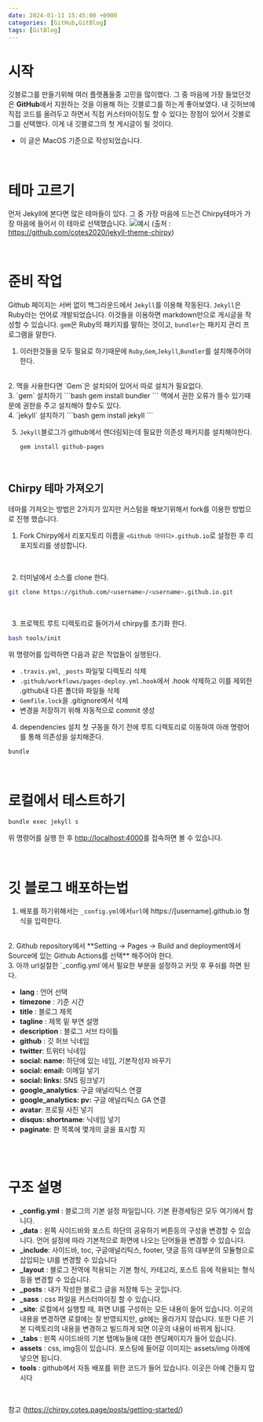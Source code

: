 ```yaml
---
date: 2024-01-11 15:45:00 +0900
categories: [GitHub,GitBlog]
tags: [GitBlog]
---
```



# 시작

깃블로그를 만들기위해 여러 플랫폼들중 고민을 많이했다. 그 중 마음에 가장 들었던것은 **GitHub**에서 지원하는 것을 이용해 하는 깃블로그를 하는게 좋아보였다. 내 깃허브에 직접 코드를 올려두고 하면서 직접 커스터마이징도 할 수 있다는 장점이 있어서 깃블로그를 선택했다. 이게 내 깃블로그의 첫 게시글이 될 것이다. 

- 이 글은 MacOS 기준으로 작성되었습니다.

<br/>

# 테마 고르기

먼저 Jekyll에 본다면 많은 테마들이 있다. 그 중 가장 마음에 드는건 Chirpy테마가 가장 마음에 들어서 이 테마로 선택했습니다.
![예시](https://camo.githubusercontent.com/8f2b30de2cccca73b48c4a424f0d83a9d2fed609738fa311e3e1f1f6c903e9bf/68747470733a2f2f6368697270792d696d672e6e65746c6966792e6170702f636f6d6d6f6e732f646576696365732d6d6f636b75702e706e67)
(출처 : https://github.com/cotes2020/jekyll-theme-chirpy)

<br/>

# 준비 작업

Github 페이지는 서버 없이 백그라운드에서 `Jekyll`를 이용해 작동된다. 
`Jekyll`은 Ruby라는 언어로 개발되었습니다. 이것들을 이용하면 markdown만으로 게시글을 작성할 수 있습니다.
`gem`은 Ruby의 패키지를 말하는 것이고, `bundler`는 패키지 관리 프로그램을 말한다.

1. 이러한것들을 모두 필요로 하기때문에 `Ruby`,`Gem`,`Jekyll`,`Bundler`를 설치해주어야 한다.
<br/>
2. 맥을 사용한다면 `Gem`은 설치되어 있어서 따로 설치가 필요없다.
<br/>
3. `gem` 설치하기
    ```bash
    gem install bundler
    ```
    맥에서 권한 오류가 뜰수 있기때문에 권한을 주고 설치해야 할수도 있다.  
<br/> 
4. `jekyll` 설치하기
    ```bash
    gem install jekyll
    ```
    <br/>

5.  `Jekyll`블로그가 github에서 렌더링되는데 필요한 의존성 패키지를 설치해야한다.
    ```bash
    gem install github-pages
    ```
<br/>

## Chirpy 테마 가져오기
테마를 가져오는 방법은 2가지가 있지만 커스텀을 해보기위해서  fork를 이용한 방법으로 진행 했습니다.

1. Fork Chirpy에서 리포지토리 이름을 `<Github 아이디>.github.io`로 설정한 후 리포지토리를 생성합니다.
<br/>

2. 터미널에서 소스를 clone 한다.
```bash
git clone https://github.com/<username>/<username>.github.io.git
```
<br/>

3. 프로젝트 루트 디렉토리로 들어가서 chirpy를 초기화 한다.
```bash
bash tools/init
```
위 명령어를 입력하면 다음과 같은 작업들이 실행된다.
- `.travis.yml`, `_posts` 파일및 디렉토리 삭제
- `.github/workflows/pages-deploy.yml.hook`에서 .hook 삭제하고 이를 제외한 .github내 다른 폴더와 파일들 삭제
- `Gemfile.lock`을 .gitignore에서 삭제
- 변경을 저장하기 위해 자동적으로 commit 생성

4. dependencies 설치
첫 구동을 하기 전에 루트 디렉토리로 이동하여 아래 명령어를 통해 의존성을 설치해준다.
```bash
bundle
```
<br/>

# 로컬에서 테스트하기
```bash
bundle exec jekyll s 
```
위 명령어를 실행 한 후 <http://localhost:4000>를 접속하면 볼 수 있습니다.

<br/>

# 깃 블로그 배포하는법
1. 배포를 하기위해서는 `_config.yml`에서`url`에 https://[username].github.io 형식을 입력한다.
<br/>
2. Github repository에서 **Setting -> Pages -> Build and deployment에서 Source에 있는 Github Actions를 선택** 해주어야 한다.
<br/>
3. 아까 url설절한 `_config.yml`에서 필요한 부분을 설정하고 커밋 후 푸쉬를 하면 된다.

- **lang** : 언어 선택
- **timezone** : 기준 시간 
- **title** : 블로그 제목 
- **tagline** : 제목 밑 부연 설명 
- **description** : 블로그 서브 타이틀
- **github** : 깃 허브 닉네임
- **twitter**: 트위터 닉네임
- **social: name:** 하단에 있는 네임, 기본작성자 바꾸기
- **social: email:** 이메일 넣기
- **social: links:** SNS 링크넣기
- **google_analytics**: 구글 애널리틱스 연결
- **google_analytics: pv:** 구글 애널리틱스 GA 연결
- **avatar**: 프로필 사진 넣기
- **disqus: shortname**: 닉네임 넣기
- **paginate**: 한 목록에 몇개의 글을 표시할 지


<br/>
<br/>

# 구조 설명
- **_config.yml** : 블로그의 기본 설정 파일입니다. 기본 환경세팅은 모두 여기에서 합니다. 
- **_data** : 왼쪽 사이드바와 포스트 하단의 공유하기 버튼등의 구성을 변경할 수 있습니다. 언어 설정에 따라 기본적으로 화면에 나오는 단어들을 변경할 수 있습니다. 
- **_include**: 사이드바, toc, 구글애널리틱스, footer, 댓글 등의 대부분의 모듈형으로 삽입되는 UI를 변경할 수 있습니다 
- **_layout** : 블로그 전역에 적용되는 기본 형식, 카테고리, 포스트 등에 적용되는 형식등을 변경할 수 있습니다. 
- **_posts** : 내가 작성한 블로그 글을 저장해 두는 곳입니다. 
- **_sass** : css 파일을 커스터마이징 할 수 있습니다. 
- **_site**: 로컬에서 실행할 때, 화면 UI를 구성하는 모든 내용이 들어 있습니다. 이곳의 내용을 변경하면 로컬에는 잘 반영되지만, git에는 올라가지 않습니다. 또한 다른 기본 디렉토리의 내용을 변경하고 빌드하게 되면 이곳의 내용이 바뀌게 됩니다.   
- **_tabs** : 왼쪽 사이드바의 기본 탭메뉴들에 대한 랜딩페이지가 들어 있습니다.  
- **assets** : css, img등이 있습니다. 포스팅에 들어갈 이미지는 assets/img 아래에 넣으면 됩니다.  
- **tools** : github에서 자동 배포를 위한 코드가 들어 있습니다. 이곳은 아예 건들지 맙시다  

<br/>

참고 (https://chirpy.cotes.page/posts/getting-started/)
